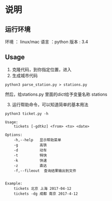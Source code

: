 # 说明
## 运行环境
环境 ： linux/mac
语言 ：python
版本 : 3.4

## Usage
1. 克隆代码，到你指定位置，进入
2. 生成城市代码
```
python3 parse_station.py > stations.py
```
然后，给stations.py 里面的dict给予变量名称 stations

3. 运行帮助命令，可以知道简单的基本用法
```
python3 ticket.py -h
```
```
Usage:
    tickets [-gdtkz] <from> <to> <date>

Options:
    -h,--help   显示帮助菜单
    -g          高铁
    -d          动车
    -t          特快
    -k          快速
    -z          直达
    -f,--fileout  查询结果输出到文件


Example:
    tickets 北京 上海 2017-04-12
    tickets -dg 成都 南京 2017-4-12
```



